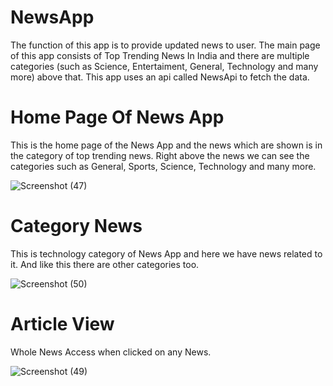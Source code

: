 # NewsApp

The function of this app is to provide updated news to user. The main page of this app consists of Top Trending News In India and there are multiple categories (such as Science, Entertaiment, General, Technology and many more) above that. This app uses an api called NewsApi to fetch the data.

# Home Page Of News App

This is the home page of the News App and the news which are shown is in the category of top trending news. Right above the news we can see the categories such as General, Sports, Science, Technology and many more.

![Screenshot (47)](https://user-images.githubusercontent.com/68781168/97579119-adf4be80-1a17-11eb-9eeb-a8404876ef39.png)



# Category News

This is technology category of News App and here we have news related to it. And like this there are other categories too.

![Screenshot (50)](https://user-images.githubusercontent.com/68781168/97580402-43448280-1a19-11eb-9780-304140c6fc1c.png)



# Article View

Whole News Access when clicked on any News.

![Screenshot (49)](https://user-images.githubusercontent.com/68781168/97579276-de3c5d00-1a17-11eb-9278-2d76ba78579c.png)
